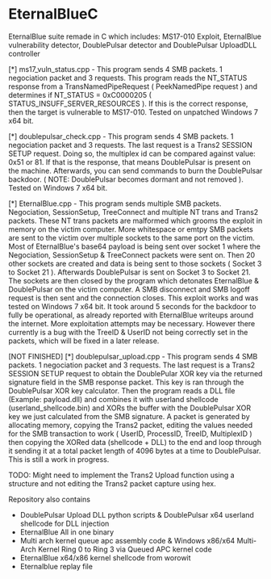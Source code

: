# EternalBlueC
EternalBlue suite remade in C which includes: MS17-010 Exploit, EternalBlue vulnerability detector, DoublePulsar detector and DoublePulsar UploadDLL controller

[*] ms17_vuln_status.cpp - This program sends 4 SMB packets.  1 negociation packet and 3 requests.  This program reads the NT_STATUS response from a TransNamedPipeRequest ( PeekNamedPipe request ) and determines if NT_STATUS = 0xC0000205 ( STATUS_INSUFF_SERVER_RESOURCES ).  If this is the correct response, then the target is vulnerable to MS17-010.  Tested on unpatched Windows 7 x64 bit.

[*] doublepulsar_check.cpp - This program sends 4 SMB packets.  1 negociation packet and 3 requests.  The last request is a Trans2 SESSION SETUP request.  Doing so, the multiplex id can be compared against value: 0x51 or 81.  If that is the response, that means DoublePulsar is present on the machine.  Afterwards, you can send commands to burn the DoublePulsar backdoor.  ( NOTE: DoublePulsar becomes dormant and not removed ).  Tested on Windows 7 x64 bit.

[*] EternalBlue.cpp - This program sends multiple SMB packets.  Negociation, SessionSetup, TreeConnect and multiple NT trans and Trans2 packets.  These NT trans packets are malformed which grooms the exploit in memory on the victim computer.  More whitespace or emtpy SMB packets are sent to the victim over multiple sockets to the same port on the victim.  Most of EternalBlue's base64 payload is being sent over socket 1 where the Negociation, SessionSetup & TreeConnect packets were sent on.  Then 20 other sockets are created and data is being sent to those sockets ( Socket 3 to Socket 21 ).  Afterwards DoublePulsar is sent on Socket 3 to Socket 21.  The sockets are then closed by the program which detonates EternalBlue & DoublePulsar on the victim computer.  A SMB disconnect and SMB logoff request is then sent and the connection closes.  This exploit works and was tested on Windows 7 x64 bit.  It took around 5 seconds for the backdoor to fully be operational, as already reported with EternalBlue writeups around the internet.  More exploitation attempts may be necessary.  However there currently is a bug with the TreeID & UserID not being correctly set in the packets, which will be fixed in a later release.

[NOT FINISHED]
[*] doublepulsar_upload.cpp - This program sends 4 SMB packets.  1 negociation packet and 3 requests.  The last request is a Trans2 SESSION SETUP request to obtain the DoublePular XOR key via the returned signature field in the SMB response packet. This key is ran through the DoublePulsar XOR key calculator. Then the program reads a DLL file (Example: payload.dll) and combines it with userland shellcode (userland_shellcode.bin) and XORs the buffer with the DoublePulsar XOR key we just calculated from the SMB signature.  A packet is generated by allocating memory, copying the Trans2 packet, editing the values needed for the SMB transaction to work ( UserID, ProcessID, TreeID, MultiplexID ) then copying the XORed data (shellcode + DLL) to the end and loop through it sending it at a total packet length of 4096 bytes at a time to DoublePulsar.  This is still a work in progress.  

TODO: Might need to implement the Trans2 Upload function using a structure and not editing the Trans2 packet capture using hex.

Repository also contains
  * DoublePulsar Upload DLL python scripts & DoublePulsar x64 userland shellcode for DLL injection
  * EternalBlue All in one binary
  * Multi arch kernel queue apc assembly code & Windows x86/x64 Multi-Arch Kernel Ring 0 to Ring 3 via Queued APC kernel code
  * EternalBlue x64/x86 kernel shellcode from worowit
  * Eternalblue replay file
